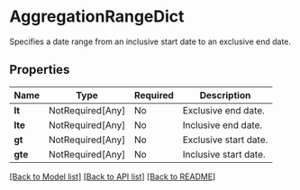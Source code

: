 # AggregationRangeDict

Specifies a date range from an inclusive start date to an exclusive end date.

## Properties
| Name | Type | Required | Description |
| ------------ | ------------- | ------------- | ------------- |
**lt** | NotRequired[Any] | No | Exclusive end date. |
**lte** | NotRequired[Any] | No | Inclusive end date. |
**gt** | NotRequired[Any] | No | Exclusive start date. |
**gte** | NotRequired[Any] | No | Inclusive start date. |


[[Back to Model list]](../../../README.md#models-v1-link) [[Back to API list]](../../README.md#documentation-for-api-endpoints) [[Back to README]](../../README.md)
